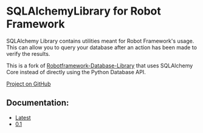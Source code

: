 # SQLAlchemyLibrary for Robot Framework

SQLAlchemy Library contains utilities meant for Robot Framework's usage. This can allow you to query your database after an action has been made to verify the results.

This is a fork of [Robotframework-Database-Library](http://franz-see.github.io/Robotframework-Database-Library/) that uses SQLAlchemy Core instead of directly using the Python Database API.

[Project on GitHub](https://github.com/edbrannin/Robotframework-SQLAlchemy-Library)

## Documentation:

* [Latest](latest/SQLAlchemyLibrary.html)
* [0.1](0.1/SQLAlchemyLibrary.html)
